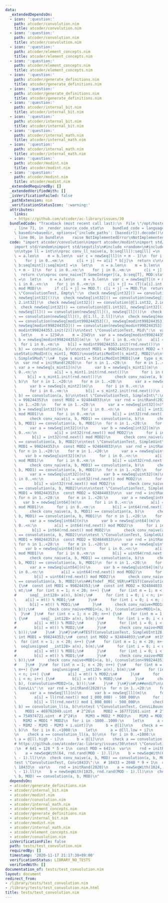 ```yaml
---
data:
  _extendedDependsOn:
  - icon: ':question:'
    path: atcoder/convolution.nim
    title: atcoder/convolution.nim
  - icon: ':question:'
    path: atcoder/convolution.nim
    title: atcoder/convolution.nim
  - icon: ':question:'
    path: atcoder/element_concepts.nim
    title: atcoder/element_concepts.nim
  - icon: ':question:'
    path: atcoder/element_concepts.nim
    title: atcoder/element_concepts.nim
  - icon: ':question:'
    path: atcoder/generate_definitions.nim
    title: atcoder/generate_definitions.nim
  - icon: ':question:'
    path: atcoder/generate_definitions.nim
    title: atcoder/generate_definitions.nim
  - icon: ':question:'
    path: atcoder/internal_bit.nim
    title: atcoder/internal_bit.nim
  - icon: ':question:'
    path: atcoder/internal_bit.nim
    title: atcoder/internal_bit.nim
  - icon: ':question:'
    path: atcoder/internal_math.nim
    title: atcoder/internal_math.nim
  - icon: ':question:'
    path: atcoder/internal_math.nim
    title: atcoder/internal_math.nim
  - icon: ':question:'
    path: atcoder/modint.nim
    title: atcoder/modint.nim
  - icon: ':question:'
    path: atcoder/modint.nim
    title: atcoder/modint.nim
  _extendedRequiredBy: []
  _extendedVerifiedWith: []
  _isVerificationFailed: false
  _pathExtension: nim
  _verificationStatusIcon: ':warning:'
  attributes:
    links:
    - https://github.com/atcoder/ac-library/issues/30
  bundledCode: "Traceback (most recent call last):\n  File \"/opt/hostedtoolcache/Python/3.9.6/x64/lib/python3.9/site-packages/onlinejudge_verify/documentation/build.py\"\
    , line 71, in _render_source_code_stat\n    bundled_code = language.bundle(stat.path,\
    \ basedir=basedir, options={'include_paths': [basedir]}).decode()\n  File \"/opt/hostedtoolcache/Python/3.9.6/x64/lib/python3.9/site-packages/onlinejudge_verify/languages/nim.py\"\
    , line 86, in bundle\n    raise NotImplementedError\nNotImplementedError\n"
  code: "import atcoder/convolution\nimport atcoder/modint\nimport std/unittest\n\
    import std/random\nimport std/sequtils\n#include <random>\n#include \"../utils/random.hpp\"\
    \n\ntype ll = int\n\nproc conv_ll_naive(a, b:seq[ll]):seq[ll] =\n  let\n    n\
    \ = a.len\n    m = b.len\n  var c = newSeq[ll](n + m - 1)\n  for i in 0..<n:\n\
    \    for j in 0..<m:\n      c[i + j] += a[i] * b[j]\n  return c\n\nproc conv_naive[mint:StaticModInt](a,\
    \ b:seq[mint]):seq[mint] =\n  let\n    n = a.len\n    m = b.len\n  var c = newSeq[mint](n\
    \ + m - 1)\n  for i in 0..<n:\n    for j in 0..<m:\n      c[i + j] += a[i] * b[j]\n\
    \  return c\n\nproc conv_naive[T:SomeInteger](a, b:seq[T], MOD:static[int]):seq[T]\
    \ =\n  let\n    n = a.len\n    m = b.len\n  var c = newSeq[T](n + m - 1)\n  for\
    \ i in 0..<n:\n    for j in 0..<m:\n      c[i + j] += (T)(a[i].int * b[j].int\
    \ mod MOD)\n      if c[i + j] >= MOD.T: c[i + j] -= MOD.T\n  return c\n\ntest\
    \ \"ConvolutionTest, Empty\":\n  check newSeq[int32]() == convolution(newSeq[int32](),\
    \ newSeq[int32]())\n  check newSeq[int32]() == convolution(newSeq[int32](), @[1.int32,\
    \ 2.int32])\n  check newSeq[int32]() == convolution(@[1.int32, 2.int32], newSeq[int32]())\n\
    \  check newSeq[int32]() == convolution(@[1.int32], newSeq[int32]())\n  check\
    \ newSeq[ll]() == convolution(newSeq[ll](), newSeq[ll]())\n  check newSeq[ll]()\
    \ == convolution(newSeq[ll](), @[1.ll, 2.ll])\n\n  check newSeq[modint998244353]()\
    \ == convolution(newSeq[modint998244353](), newSeq[modint998244353]())\n  check\
    \ newSeq[modint998244353]() == convolution(newSeq[modint998244353](), @[modint998244353.init(1),\
    \ modint998244353.init(2)])\n\ntest \"ConvolutionTest, Mid\":\n  var rnd = initRand(2020)\n\
    \  let\n    n = 1234\n    m = 2345\n  var a = newSeq[modint998244353](n)\n  var\
    \ b = newSeq[modint998244353](m)\n  \n  for i in 0..<n:\n    a[i] = modint998244353.init(rnd.next())\n\
    \  for i in 0..<m:\n    b[i] = modint998244353.init(rnd.next())\n  check conv_naive(a,\
    \ b) == convolution(a, b)\n\nconst MOD1 = 998244353\nconst MOD2 = 924844033\n\
    useStaticModInt(s_mint1, MOD1)\nuseStaticModInt(s_mint2, MOD2)\n\ntest \"ConvolutionTest,\
    \ SimpleSMod\":\n#  type s_mint1 = StaticModInt[MOD1]\n#  type s_mint2 = StaticModInt[MOD2]\n\
    \n  var rnd = initRand(2020)\n  for n in 1..<20:\n    for m in 1..<20:\n     \
    \ var a = newSeq[s_mint1](n)\n      var b = newSeq[s_mint1](m)\n      for i in\
    \ 0..<n:\n        a[i] = s_mint1.init(rnd.next())\n      for i in 0..<m:\n   \
    \     b[i] = s_mint1.init(rnd.next())\n      check conv_naive(a, b) == convolution(a,\
    \ b)\n  for n in 1..<20:\n    for m in 1..<20:\n      var a = newSeq[s_mint2](n)\n\
    \      var b = newSeq[s_mint2](m)\n      for i in 0..<n:\n        a[i] = s_mint2.init(rnd.next())\n\
    \      for i in 0..<m:\n        b[i] = s_mint2.init(rnd.next())\n      check conv_naive(a,\
    \ b) == convolution(a, b)\n\ntest \"ConvolutionTest, SimpleInt\":\n  const MOD1\
    \ = 998244353\n  const MOD2 = 924844033\n\n  var rnd = initRand(2020)\n  for n\
    \ in 1..<20:\n    for m in 1..<20:\n      var a = newSeq[int32](n)\n      var\
    \ b = newSeq[int32](m)\n      for i in 0..<n:\n        a[i] = int32(rnd.next()\
    \ mod MOD1)\n      for i in 0..<m:\n        b[i] = int32(rnd.next() mod MOD1)\n\
    \      check conv_naive(a, b, MOD1) == convolution(a, b)\n      check conv_naive(a,\
    \ b, MOD1) == convolution(a, b, MOD1)\n  for n in 1..<20:\n    for m in 1..<20:\n\
    \      var a = newSeq[int32](n)\n      var b = newSeq[int32](m)\n      for i in\
    \ 0..<n:\n        a[i] = int32(rnd.next() mod MOD2)\n      for i in 0..<m:\n \
    \       b[i] = int32(rnd.next() mod MOD2)\n      check conv_naive(a, b, MOD2)\
    \ == convolution(a, b, MOD2)\n\ntest \"ConvolutionTest, SimpleUint\":\n  const\
    \ MOD1 = 998244353\n  const MOD2 = 924844033\n\n  var rnd = initRand(2020)\n \
    \ for n in 1..<20:\n    for m in 1..<20:\n      var a = newSeq[uint32](n)\n  \
    \    var b = newSeq[uint32](m)\n      for i in 0..<n:\n        a[i] = uint32(rnd.next()\
    \ mod MOD1)\n      for i in 0..<m:\n        b[i] = uint32(rnd.next() mod MOD1)\n\
    \      check conv_naive(a, b, MOD1) == convolution(a, b)\n      check conv_naive(a,\
    \ b, MOD1) == convolution(a, b, MOD1)\n  for n in 1..<20:\n    for m in 1..<20:\n\
    \      var a = newSeq[uint32](n)\n      var b = newSeq[uint32](m)\n      for i\
    \ in 0..<n:\n        a[i] = uint32(rnd.next() mod MOD2)\n      for i in 0..<m:\n\
    \        b[i] = uint32(rnd.next() mod MOD2)\n      check conv_naive(a, b, MOD2)\
    \ == convolution(a, b, MOD2)\n\n\n\ntest \"ConvolutionTest, SimpleLL\":\n  const\
    \ MOD1 = 998244353\n  const MOD2 = 924844033\n\n  var rnd = initRand(2020)\n \
    \ for n in 1..<20:\n    for m in 1..<20:\n      var a = newSeq[int64](n)\n   \
    \   var b = newSeq[int64](m)\n      for i in 0..<n:\n        a[i] = int64(rnd.next()\
    \ mod MOD1)\n      for i in 0..<m:\n        b[i] = int64(rnd.next() mod MOD1)\n\
    \      check conv_naive(a, b, MOD1) == convolution(a, b)\n      check conv_naive(a,\
    \ b, MOD1) == convolution(a, b, MOD1)\n  for n in 1..<20:\n    for m in 1..<20:\n\
    \      var a = newSeq[int64](n)\n      var b = newSeq[int64](m)\n      for i in\
    \ 0..<n:\n        a[i] = int64(rnd.next() mod MOD2)\n      for i in 0..<m:\n \
    \       b[i] = int64(rnd.next() mod MOD2)\n      check conv_naive(a, b, MOD2)\
    \ == convolution(a, b, MOD2)\n\n\ntest \"ConvolutionTest, SimpleULL\":\n  const\
    \ MOD1 = 998244353\n  const MOD2 = 924844033\n\n  var rnd = initRand(2020)\n \
    \ for n in 1..<20:\n    for m in 1..<20:\n      var a = newSeq[uint64](n)\n  \
    \    var b = newSeq[uint64](m)\n      for i in 0..<n:\n        a[i] = uint64(rnd.next()\
    \ mod MOD1)\n      for i in 0..<m:\n        b[i] = uint64(rnd.next() mod MOD1)\n\
    \      check conv_naive(a, b, MOD1) == convolution(a, b)\n      check conv_naive(a,\
    \ b, MOD1) == convolution(a, b, MOD1)\n  for n in 1..<20:\n    for m in 1..<20:\n\
    \      var a = newSeq[uint64](n)\n      var b = newSeq[uint64](m)\n      for i\
    \ in 0..<n:\n        a[i] = uint64(rnd.next() mod MOD2)\n      for i in 0..<m:\n\
    \        b[i] = uint64(rnd.next() mod MOD2)\n      check conv_naive(a, b, MOD2)\
    \ == convolution(a, b, MOD2)\n\n##ifndef _MSC_VER\n#TEST(ConvolutionTest, SimpleInt128)\
    \ {\n#  const int MOD1 = 998244353;\n#  const int MOD2 = 924844033;\n#\n#  mt19937\
    \ mt;\n#  for (int n = 1; n < 20; n++) {\n#    for (int m = 1; m < 20; m++) {\n\
    #      seq[__int128> a(n), b(m);\n#      for (int i = 0; i < n; i++) {\n#    \
    \    a[i] = mt() % MOD1;\n#      }\n#      for (int i = 0; i < m; i++) {\n#  \
    \      b[i] = mt() % MOD1;\n#      }\n#      check conv_naive<MOD1>(a, b), convolution(a,\
    \ b));\n#      check conv_naive<MOD1>(a, b), (convolution<MOD1>(a, b)));\n#  \
    \  }\n#  }\n#  for (int n = 1; n < 20; n++) {\n#    for (int m = 1; m < 20; m++)\
    \ {\n#      seq[__int128> a(n), b(m);\n#      for (int i = 0; i < n; i++) {\n\
    #        a[i] = mt() % MOD2;\n#      }\n#      for (int i = 0; i < m; i++) {\n\
    #        b[i] = mt() % MOD2;\n#      }\n#      check conv_naive<MOD2>(a, b), (convolution<MOD2>(a,\
    \ b)));\n#    }\n#  }\n#}\n#\n#TEST(ConvolutionTest, SimpleUInt128) {\n#  const\
    \ int MOD1 = 998244353;\n#  const int MOD2 = 924844033;\n#\n#  mt19937 mt;\n#\
    \  for (int n = 1; n < 20; n++) {\n#    for (int m = 1; m < 20; m++) {\n#    \
    \  seq[unsigned __int128> a(n), b(m);\n#      for (int i = 0; i < n; i++) {\n\
    #        a[i] = mt() % MOD1;\n#      }\n#      for (int i = 0; i < m; i++) {\n\
    #        b[i] = mt() % MOD1;\n#      }\n#      check conv_naive<MOD1>(a, b), convolution(a,\
    \ b));\n#      check conv_naive<MOD1>(a, b), (convolution<998244353>(a, b)));\n\
    #    }\n#  }\n#  for (int n = 1; n < 20; n++) {\n#    for (int m = 1; m < 20;\
    \ m++) {\n#      seq[unsigned __int128> a(n), b(m);\n#      for (int i = 0; i\
    \ < n; i++) {\n#        a[i] = mt() % MOD2;\n#      }\n#      for (int i = 0;\
    \ i < m; i++) {\n#        b[i] = mt() % MOD2;\n#      }\n#      check conv_naive<MOD2>(a,\
    \ b), (convolution<MOD2>(a, b)));\n#    }\n#  }\n#}\n#\n##endif\n\ntest \"ConvolutionTest,\
    \ ConvLL\":\n  var rnd = initRand(2020)\n  for n in 1..<20:\n    for m in 1..<20:\n\
    \      var a = newSeq[ll](n)\n      var b = newSeq[ll](m)\n      for i in 0..<n:\n\
    \        a[i] = ll(rnd.next() mod 1_000_000) - 500_000\n      for i in 0..<m:\n\
    \        b[i] = ll(rnd.next() mod 1_000_000) - 500_000\n      check conv_ll_naive(a,\
    \ b) == convolution_ll(a, b)\n\ntest \"ConvolutionTest, ConvLLBound\":\n  const\n\
    \    MOD1 = 469762049.uint  # 2^26\n    MOD2 = 167772161.uint  # 2^25\n    MOD3\
    \ = 754974721.uint  # 2^24\n    M2M3 = MOD2 * MOD3\n    M1M3 = MOD1 * MOD3\n \
    \   M1M2 = MOD1 * MOD2\n  for i in -1000..1000:\n    let\n      a = @[ll(0.uint\
    \ - M1M2 - M1M3 - M2M3 + i.uint)]\n      b = @[1]\n\n    check a == convolution_ll(a,\
    \ b)\n  for i in 0..<1000:\n    let\n      a = @[ll.low + i]\n      b = @[1]\n\
    \n    check a == convolution_ll(a, b)\n\n  for i in 0..<1000:\n    let\n     \
    \ a = @[ll.high - i]\n      b = @[1]\n\n    check a == convolution_ll(a, b)\n\n\
    # https://github.com/atcoder/ac-library/issues/30\ntest \"ConvolutionTest, Conv641\"\
    :\n  # 641 = 128 * 5 + 1\n  const MOD = 641\n  var\n    rnd = initRand(2020)\n\
    \    a = newSeqWith(64, rnd.rand(MOD - 1).ll)\n    b = newSeqWith(65, rnd.rand(MOD\
    \ - 1).ll)\n\n  check conv_naive(a, b, MOD) == convolution(a, b, MOD)\n\n# https://github.com/atcoder/ac-library/issues/30\n\
    test \"ConvolutionTest, Conv18433\":\n  # 18433 = 2048 * 9 + 1\n  const MOD =\
    \ 18433\n  var\n    rnd = initRand(2020)\n    a = newSeqWith(1024, rnd.rand(MOD\
    \ - 1).ll)\n    b = newSeqWith(1025, rnd.rand(MOD - 1).ll)\n\n  check conv_naive(a,\
    \ b, MOD) == convolution(a, b, MOD)\n"
  dependsOn:
  - atcoder/generate_definitions.nim
  - atcoder/internal_bit.nim
  - atcoder/modint.nim
  - atcoder/convolution.nim
  - atcoder/internal_math.nim
  - atcoder/element_concepts.nim
  - atcoder/generate_definitions.nim
  - atcoder/internal_bit.nim
  - atcoder/modint.nim
  - atcoder/internal_math.nim
  - atcoder/element_concepts.nim
  - atcoder/convolution.nim
  isVerificationFile: false
  path: tests/test_convolution.nim
  requiredBy: []
  timestamp: '2020-11-17 21:17:38+09:00'
  verificationStatus: LIBRARY_NO_TESTS
  verifiedWith: []
documentation_of: tests/test_convolution.nim
layout: document
redirect_from:
- /library/tests/test_convolution.nim
- /library/tests/test_convolution.nim.html
title: tests/test_convolution.nim
---
```

